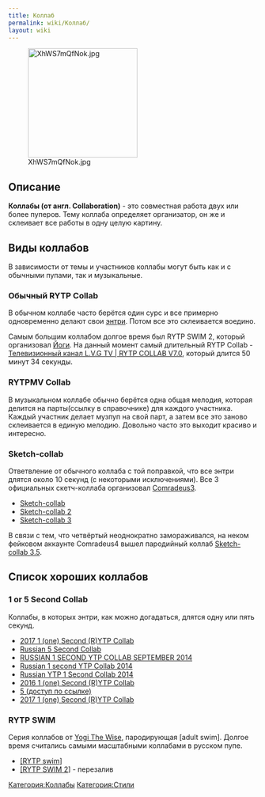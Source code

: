 ```yaml
---
title: Коллаб
permalink: wiki/Коллаб/
layout: wiki
---
```


<figure>
<img src="XhWS7mQfNok.jpg" title="XhWS7mQfNok.jpg" width="221" height="221" alt="XhWS7mQfNok.jpg" /><figcaption aria-hidden="true">XhWS7mQfNok.jpg</figcaption>
</figure>

## Описание

**Коллабы (от англ. Collaboration)** - это совместная работа двух или
более пуперов. Тему коллаба определяет организатор, он же и склеивает
все работы в одну целую картину.

## Виды коллабов

В зависимости от темы и участников коллабы могут быть как и с обычными
пупами, так и музыкальные. 

### Обычный RYTP Collab

В обычном коллабе часто берётся один сурс и все примерно одновременно
делают свои [энтри](Термины#Э "wikilink"). Потом все это склеивается
воедино.

Самым большим коллабом долгое время был RYTP SWIM 2, который организовал
[Йоги](/wiki/Yogi_The_Wise "wikilink"). На данный момент самый длительный RYTP
Collab - [Телевизионный канал L.V.G TV \| RYTP COLLAB
V7.0](https://www.youtube.com/watch?v=FWrV1m7A3FE), который длится 50
минут 34 секунды.

### RYTPMV Collab

В музыкальном коллабе обычно берётся одна общая мелодия, которая делится
на парты(ссылку в справочнике) для каждого участника. Каждый участник
делает музпуп на свой парт, а затем все это заново склеивается в единую
мелодию. Довольно часто это выходит красиво и интересно.

### Sketch-collab

Ответвление от обычного коллаба с той поправкой, что все энтри длятся
около 10 секунд (с некоторыми исключениями). Все 3 официальных
скетч-коллаба организовал [Comradeus3](/wiki/Comradeus3 "wikilink").

-   [Sketch-collab](https://www.youtube.com/watch?v=ZWNHOzwctvo)
-   [Sketch-collab 2](https://www.youtube.com/watch?v=Ouk-M_HxZ5w)
-   [Sketch-collab 3](https://www.youtube.com/watch?v=dAxBnu-SE18)

В связи с тем, что четвёртый неоднократно замораживался, на неком
фейковом аккаунте Comradeus4 вышел пародийный коллаб [Sketch-collab
3.5](https://www.youtube.com/watch?v=2iS5xTwmnOQ).

## Список хороших коллабов

### 1 or 5 Second Collab

Коллабы, в которых энтри, как можно догадаться, длятся одну или пять
секунд.

-   [2017 1 (one) Second (R)YTP
    Collab](https://www.youtube.com/watch?v=7I9Fx_eOUQA)
-   [Russian 5 Second
    Collab](https://www.youtube.com/watch?v=bKEdWX2sMq0)
-   [RUSSIAN 1 SECOND YTP COLLAB SEPTEMBER
    2014](https://www.youtube.com/watch?v=knIsBcE_Tdo)
-   [Russian 1 second YTP Collab
    2014](https://www.youtube.com/watch?v=ihaSkGOcsXQ)
-   [Russian YTP 1 Second Collab
    2014](https://www.youtube.com/watch?v=5xTuQHvIRtc)
-   [2016 1 (one) Second (R)YTP
    Collab](https://www.youtube.com/watch?v=ddYoWcuMfEo)
-   [5 (доступ по ссылке)](https://www.youtube.com/watch?v=gROznUcruT8)
-   [2017 1 (one) Second (R)YTP
    Collab](https://www.youtube.com/watch?v=7I9Fx_eOUQA)

### RYTP SWIM

Серия коллабов от [Yogi The Wise](/wiki/Yogi_The_Wise "wikilink"),
пародирующая \[adult swim\]. Долгое время считались самыми масштабными
коллабами в русском пупе.

-   [\[RYTP swim](https://www.youtube.com/watch?v=Mrm8ShN--Z4)\]
-   [\[RYTP SWIM 2](https://www.youtube.com/watch?v=BsuTEVw4BZ4)\] -
    перезалив

[Категория:Коллабы](Категория:Коллабы "wikilink")
[Категория:Стили](Категория:Стили "wikilink")
